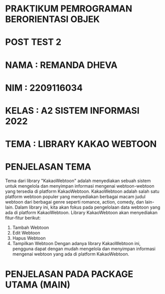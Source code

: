 # PRAKTIKUM PEMROGRAMAN BERORIENTASI OBJEK
# POST TEST 2
# NAMA   : REMANDA DHEVA
# NIM    : 2209116034
# KELAS  : A2 SISTEM INFORMASI 2022
# TEMA   : LIBRARY KAKAO WEBTOON

# PENJELASAN TEMA
  Tema dari library "KakaoWebtoon" adalah menyediakan sebuah sistem untuk mengelola dan menyimpan informasi mengenai webtoon-webtoon yang tersedia di platform KakaoWebtoon.
KakaoWebtoon adalah salah satu platform webtoon populer yang menyediakan berbagai macam judul webtoon dari berbagai genre seperti romance, action, comedy, dan lain-lain. Dalam library ini, kita akan fokus pada pengelolaan data webtoon yang ada di platform KakaoWebtoon.
Library KakaoWebtoon akan menyediakan fitur-fitur berikut:
1. Tambah Webtoon
2. Edit Webtoon
3. Hapus Webtoon
4. Tampilkan Webtoon
Dengan adanya library KakaoWebtoon ini, pengguna dapat dengan mudah mengelola dan menyimpan informasi mengenai webtoon yang ada di platform KakaoWebtoon.

# PENJELASAN PADA PACKAGE UTAMA (MAIN)


